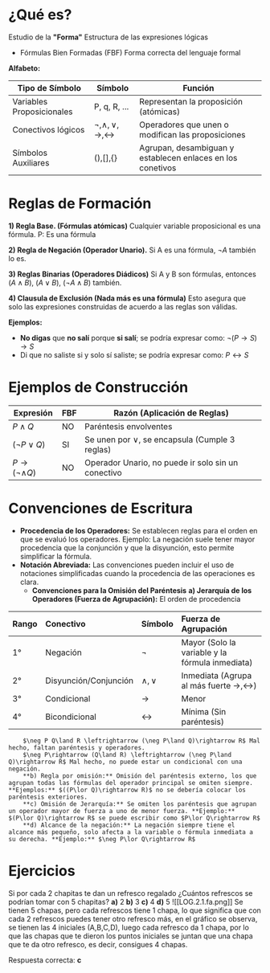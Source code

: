 # ¿Qué es?
Estudio de la **"Forma"**
Estructura de las expresiones lógicas

- Fórmulas Bien Formadas (FBF)
Forma correcta del lenguaje formal

**Alfabeto:**

| Tipo de Símbolo           | Símbolo                                       | Función                                                    |
| ------------------------- | --------------------------------------------- | ---------------------------------------------------------- |
| Variables Proposicionales | P, q, R, ...                                  | Representan la proposición (atómicas)                      |
| Conectivos lógicos        | $\neg,\land,\lor,\rightarrow,\leftrightarrow$ | Operadores que unen o modifican las proposiciones          |
| Símbolos Auxiliares       | (),[],{}                                      | Agrupan, desambiguan y establecen enlaces en los conetivos |
# Reglas de Formación
**1) Regla Base. (Fórmulas atómicas)**
	Cualquier variable proposicional es una fórmula. P: Es una fórmula

**2) Regla de Negación (Operador Unario).**
	Si A es una fórmula, $\neg A$ también lo es.

**3) Reglas Binarias (Operadores Diádicos)**
	Si A y B son fórmulas, entonces ($A\land B$), ($A\lor B$), ($\neg A\land B$) también.

**4) Clausula de Exclusión (Nada más es una fórmula)**
	Esto asegura que solo las expresiones construidas de acuerdo a las reglas son válidas.

**Ejemplos:**
- **No digas** que **no salí** porque **si salí**; se podría expresar como: $\neg(P\rightarrow S)\rightarrow S$
- Di que no saliste si y solo sí saliste; se podría expresar como: $P\leftrightarrow S$
# Ejemplos de Construcción

| Expresión                    | FBF | Razón (Aplicación de Reglas)                       |
| ---------------------------- | --- | -------------------------------------------------- |
| $P\land Q$                   | NO  | Paréntesis envolventes                             |
| $(\neg P\lor Q)$             | SI  | Se unen por $\lor$, se encapsula (Cumple 3 reglas) |
| $P\rightarrow(\neg \land Q)$ | NO  | Operador Unario, no puede ir solo sin un conectivo |
# Convenciones de Escritura
- **Procedencia de los Operadores:** Se establecen reglas para el orden en que se evaluó los operadores. Ejemplo: La negación suele tener mayor procedencia que la conjunción y que la disyunción, esto permite simplificar la fórmula.
- **Notación Abreviada:** Las convenciones pueden incluir el uso de notaciones simplificadas cuando la procedencia de las operaciones es clara.
	- **Convenciones para la Omisión del Paréntesis**
		**a) Jerarquía de los Operadores (Fuerza de Agrupación):** El orden de procedencia

| Rango | Conectivo             | Símbolo           | Fuerza de Agrupación                                            |
|:----- |:--------------------- |:----------------- |:--------------------------------------------------------------- |
| 1°    | Negación              | $\neg$            | Mayor (Solo la variable y la fórmula inmediata)                 |
| 2°    | Disyunción/Conjunción | $\land,\lor$      | Inmediata (Agrupa al más fuerte $\rightarrow, \leftrightarrow$) |
| 3°    | Condicional           | $\rightarrow$     | Menor                                                           |
| 4°    | Bicondicional         | $\leftrightarrow$ | Mínima (Sin paréntesis)                                         |
		$\neg P Q\land R \leftrightarrow (\neg P\land Q)\rightarrow R$ Mal hecho, faltan paréntesis y operadores.
		$\neg P\rightarrow (Q\land R) \leftrightarrow (\neg P\land Q)\rightarrow R$ Mal hecho, no puede estar un condicional con una negación.
		**b) Regla por omisión:** Omisión del paréntesis externo, los que agrupan todas las fórmulas del operador principal se omiten siempre. **Ejemplos:** $((P\lor Q)\rightarrow R)$ no se debería colocar los paréntesis exteriores.
		**c) Omisión de Jerarquía:** Se omiten los paréntesis que agrupan un operador mayor de fuerza a uno de menor fuerza. **Ejemplo:** $(P\lor Q)\rightarrow R$ se puede escribir como $P\lor Q\rightarrow R$
		**d) Alcance de la negación:** La negación siempre tiene el alcance más pequeño, solo afecta a la variable o fórmula inmediata a su derecha. **Ejemplo:** $\neg P\lor Q\rightarrow R$


# Ejercicios
Si por cada 2 chapitas te dan un refresco regalado ¿Cuántos refrescos se podrían tomar con 5 chapitas?
**a)** 2
**b)** 3
**c)** 4
**d)** 5
![[LOG.2.1.fa.png]]
Se tienen 5 chapas, pero cada refrescos tiene 1 chapa, lo que significa que con cada 2 refrescos puedes tener otro refresco más, en el gráfico se observa, se tienen las 4 iniciales (A,B,C,D), luego cada refresco da 1 chapa, por lo que las chapas que te dieron los puntos iniciales se juntan que una chapa que te da otro refresco, es decir, consigues 4 chapas.

Respuesta correcta: **c**